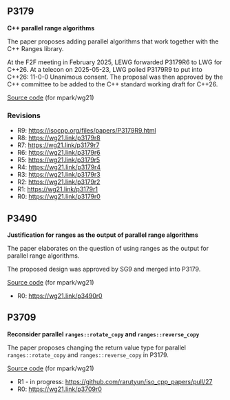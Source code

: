 ## P3179
**C++ parallel range algorithms**

The paper proposes adding parallel algorithms that work together with the C++ Ranges library.

At the F2F meeting in February 2025, LEWG forwarded P3179R6 to LWG for C++26.
At a telecon on 2025-05-23, LWG polled P3179R9 to put into C++26: 11-0-0 Unanimous consent.
The proposal was then approved by the C++ committee to be added to the C++ standard working draft for C++26.

[Source code](P3179/P3179.md) (for mpark/wg21)

### Revisions

- R9: https://isocpp.org/files/papers/P3179R9.html
- R8: https://wg21.link/p3179r8
- R7: https://wg21.link/p3179r7
- R6: https://wg21.link/p3179r6
- R5: https://wg21.link/p3179r5
- R4: https://wg21.link/p3179r4
- R3: https://wg21.link/p3179r3
- R2: https://wg21.link/p3179r2
- R1: https://wg21.link/p3179r1
- R0: https://wg21.link/p3179r0


## P3490
**Justification for ranges as the output of parallel range algorithms**

The paper elaborates on the question of using ranges as the output for parallel range algorithms.

The proposed design was approved by SG9 and merged into P3179.

[Source code](P3490/P3490.md) (for mpark/wg21)

- R0: https://wg21.link/p3490r0

## P3709
**Reconsider parallel `ranges::rotate_copy` and `ranges::reverse_copy`**

The paper proposes changing the return value type for parallel `ranges::rotate_copy` and `ranges::reverse_copy` in P3179.

[Source code](P3709/P3709.md) (for mpark/wg21)

- R1 - in progress: https://github.com/rarutyun/iso_cpp_papers/pull/27
- R0: https://wg21.link/p3709r0
